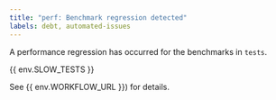```yaml
---
title: "perf: Benchmark regression detected"
labels: debt, automated-issues
---
```

A performance regression has occurred for the benchmarks in `tests`.

{{ env.SLOW_TESTS }}

See {{ env.WORKFLOW_URL }}) for details.
